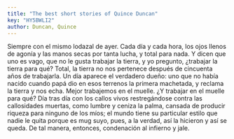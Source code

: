 ```yaml
---
title: "The best short stories of Quince Duncan"
key: "HY5BWLI2"
author: Duncan, Quince
---
```

<div data-schema-version="8"><p>Siempre con el mismo lodazal de ayer. Cada día y cada hora, los ojos llenos de agonía y las manos secas por tanta lucha, y total para nada. Y dicen que uno es vago, que no le gusta trabajar la tierra, y yo pregunto, ¿trabajar la tierra para qué? Total, la tierra no nos pertenece después de cincuenta años de trabajarla. Un día aparece el verdadero dueño: uno que no había nacido cuando papá dio en esos terrenos la primera machetada, y reclama la tierra y nos echa. Mejor trabajemos en el muelle. ¿Y trabajar en el muelle para qué? Día tras día con los callos vivos restregándose contra las callosidades muertas, como lumbre y ceniza la palma, cansada de producir riqueza para ninguno de los míos; el mundo tiene su particular estilo que nadie le quita porque es mug suyo, pues, a la verdad, así la hicieron y así se queda. De tal manera, entonces, condenación al infierno y jale.</p> </div>